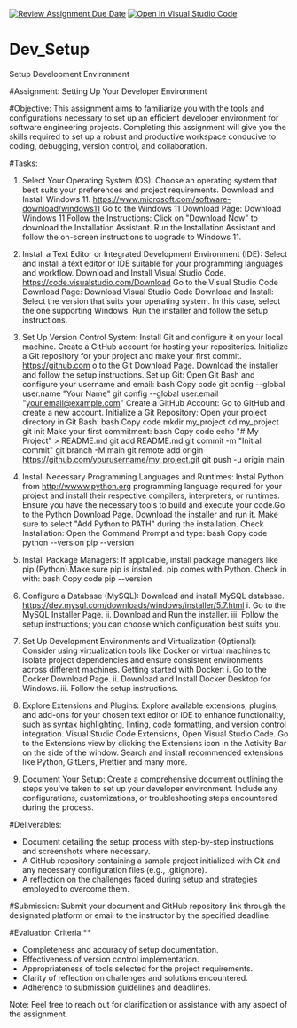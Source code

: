 [![Review Assignment Due Date](https://classroom.github.com/assets/deadline-readme-button-22041afd0340ce965d47ae6ef1cefeee28c7c493a6346c4f15d667ab976d596c.svg)](https://classroom.github.com/a/vbnbTt5m)
[![Open in Visual Studio Code](https://classroom.github.com/assets/open-in-vscode-2e0aaae1b6195c2367325f4f02e2d04e9abb55f0b24a779b69b11b9e10269abc.svg)](https://classroom.github.com/online_ide?assignment_repo_id=15277471&assignment_repo_type=AssignmentRepo)
# Dev_Setup
Setup Development Environment

#Assignment: Setting Up Your Developer Environment

#Objective:
This assignment aims to familiarize you with the tools and configurations necessary to set up an efficient developer environment for software engineering projects. Completing this assignment will give you the skills required to set up a robust and productive workspace conducive to coding, debugging, version control, and collaboration.

#Tasks:

1. Select Your Operating System (OS):
   Choose an operating system that best suits your preferences and project requirements. Download and Install Windows 11. https://www.microsoft.com/software-download/windows11
Go to the Windows 11 Download Page:
Download Windows 11
Follow the Instructions:
Click on "Download Now" to download the Installation Assistant.
Run the Installation Assistant and follow the on-screen instructions to upgrade to Windows 11.

2. Install a Text Editor or Integrated Development Environment (IDE):
   Select and install a text editor or IDE suitable for your programming languages and workflow. Download and Install Visual Studio Code. https://code.visualstudio.com/Download
   Go to the Visual Studio Code Download Page:
Download Visual Studio Code
Download and Install:
Select the version that suits your operating system. In this case, select the one supporting Windows.
Run the installer and follow the setup instructions.

3. Set Up Version Control System:
   Install Git and configure it on your local machine. Create a GitHub account for hosting your repositories. Initialize a Git repository for your project and make your first commit. https://github.com
o to the Git Download Page.
Download the installer and follow the setup instructions.
Set up Git:
Open Git Bash and configure your username and email:
bash
Copy code
git config --global user.name "Your Name"
git config --global user.email "your.email@example.com"
Create a GitHub Account:
Go to GitHub and create a new account.
Initialize a Git Repository:
Open your project directory in Git Bash:
bash
Copy code
mkdir my_project
cd my_project
git init
Make your first commitment:
bash
Copy code
echo "# My Project" > README.md
git add README.md
git commit -m "Initial commit"
git branch -M main
git remote add origin https://github.com/yourusername/my_project.git
git push -u origin main

4. Install Necessary Programming Languages and Runtimes:
  Instal Python from http://wwww.python.org programming language required for your project and install their respective compilers, interpreters, or runtimes. Ensure you have the necessary tools to build and execute your code.Go to the Python Download Page.
Download the installer and run it. Make sure to select "Add Python to PATH" during the installation.
Check Installation:
Open the Command Prompt and type:
bash
Copy code
python --version
pip --version

5. Install Package Managers:
   If applicable, install package managers like pip (Python).Make sure pip is installed.
pip comes with Python. Check in with:
bash
Copy code
pip --version
   
6. Configure a Database (MySQL):
   Download and install MySQL database. https://dev.mysql.com/downloads/windows/installer/5.7.html
i. Go to the MySQL Installer Page.
ii. Download and Run the installer.
iii. Follow the setup instructions; you can choose which configuration best suits you.

7. Set Up Development Environments and Virtualization (Optional):
   Consider using virtualization tools like Docker or virtual machines to isolate project dependencies and ensure consistent environments across different machines.
Getting started with Docker:
i. Go to the Docker Download Page.
ii. Download and Install Docker Desktop for Windows.
iii. Follow the setup instructions.

8. Explore Extensions and Plugins:
   Explore available extensions, plugins, and add-ons for your chosen text editor or IDE to enhance functionality, such as syntax highlighting, linting, code formatting, and version control integration.
Visual Studio Code Extensions,
Open Visual Studio Code.
Go to the Extensions view by clicking the Extensions icon in the Activity Bar on the side of the window.
Search and install recommended extensions like Python, GitLens, Prettier and many more.

12. Document Your Setup:
    Create a comprehensive document outlining the steps you've taken to set up your developer environment. Include any configurations, customizations, or troubleshooting steps encountered during the process. 

#Deliverables:
- Document detailing the setup process with step-by-step instructions and screenshots where necessary.
- A GitHub repository containing a sample project initialized with Git and any necessary configuration files (e.g., .gitignore).
- A reflection on the challenges faced during setup and strategies employed to overcome them.

#Submission:
Submit your document and GitHub repository link through the designated platform or email to the instructor by the specified deadline.

#Evaluation Criteria:**
- Completeness and accuracy of setup documentation.
- Effectiveness of version control implementation.
- Appropriateness of tools selected for the project requirements.
- Clarity of reflection on challenges and solutions encountered.
- Adherence to submission guidelines and deadlines.

Note: Feel free to reach out for clarification or assistance with any aspect of the assignment.
